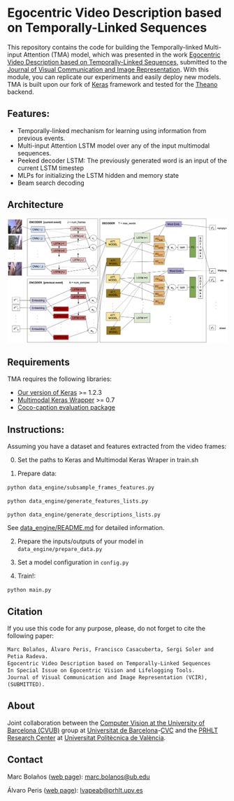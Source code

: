 # Egocentric Video Description based on Temporally-Linked Sequences 

This repository contains the code for building the Temporally-linked Multi-input Attention (TMA) model, which was presented in
the work [Egocentric Video Description based on Temporally-Linked Sequences](), 
submitted to the [Journal of Visual Communication and Image Representation](https://www.journals.elsevier.com/journal-of-visual-communication-and-image-representation). 
With this module, you can replicate our experiments and easily deploy new models. TMA is built upon our fork of 
[Keras](https://github.com/MarcBS/keras) framework and tested for the [Theano](http://deeplearning.net/software/theano)
backend.

## Features: 

 * Temporally-linked mechanism for learning using information from previous events.
 * Multi-input Attention LSTM model over any of the input multimodal sequences.
 * Peeked decoder LSTM: The previously generated word is an input of the current LSTM timestep
 * MLPs for initializing the LSTM hidden and memory state
 * Beam search decoding

## Architecture

![TMA_model](./docs/model.png)

## Requirements

TMA requires the following libraries:

 - [Our version of Keras](https://github.com/MarcBS/keras) >= 1.2.3
 - [Multimodal Keras Wrapper](https://github.com/MarcBS/multimodal_keras_wrapper) >= 0.7
 - [Coco-caption evaluation package](https://github.com/lvapeab/coco-caption/tree/master/pycocoevalcap/)

## Instructions:

Assuming you have a dataset and features extracted from the video frames:

0) Set the paths to Keras and Multimodal Keras Wraper in train.sh
 
 1) Prepare data:
 
   ``
 python data_engine/subsample_frames_features.py
 ``
 
  ``
 python data_engine/generate_features_lists.py
 ``
 
  ``
 python data_engine/generate_descriptions_lists.py
 ``

See [data_engine/README.md](data_engine/README.md) for detailed information.

2) Prepare the inputs/outputs of your model in `data_engine/prepare_data.py`
  
3) Set a model configuration in  `config.py` 
 
4) Train!:

  ``
 python main.py
 ``

## Citation

If you use this code for any purpose, please, do not forget to cite the following paper:

```
Marc Bolaños, Álvaro Peris, Francisco Casacuberta, Sergi Soler and Petia Radeva.
Egocentric Video Description based on Temporally-Linked Sequences
In Special Issue on Egocentric Vision and Lifelogging Tools. 
Journal of Visual Communication and Image Representation (VCIR), (SUBMITTED).
```

## About

Joint collaboration between the [Computer Vision at the University of Barcelona (CVUB)](http://www.ub.edu/cvub/) group at [Universitat de Barcelona](www.ub.edu)-[CVC](http://www.cvc.uab.es) and the [PRHLT Research Center](https://www.prhlt.upv.es) at [Universitat Politècnica de València](https://www.upv.es).


## Contact

Marc Bolaños ([web page](http://www.ub.edu/cvub/marcbolanos/)): marc.bolanos@ub.edu

Álvaro Peris ([web page](http://lvapeab.github.io/)): lvapeab@prhlt.upv.es 
